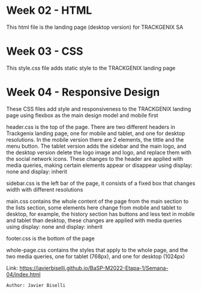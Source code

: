 # Week 02 - HTML

This html file is the landing page (desktop version) for TRACKGENIX SA

# Week 03 - CSS

This style.css file adds static style to the TRACKGENIX landing page 

# Week 04 - Responsive Design

These CSS files add style and responsiveness to the TRACKGENIX landing page using flexbox as the main design model and mobile first

header.css is the top of the page. There are two different headers in Trackgenix landing page, one for mobile and tablet, and one for desktop resolutions. In the mobile version there are 2 elements, the tittle and the menu button. The tablet version adds the sidebar and the main logo, and the desktop version delete the logo image and logo, and replace them with the social network icons. These changes to the header are applied with media queries, making certain elements appear or disappear using display: none and display: inherit

sidebar.css is the left bar of the page, it consists of a fixed box that changes width with different resolutions

main.css contains the whole content of the page from the main section to the lists section, some elements here change from mobile and tablet to desktop, for example, the history section has buttons and less text in mobile and tablet than desktop, these changes are applied with media queries using display: none and display: inherit

footer.css is the bottom of the page

whole-page.css contains the styles that apply to the whole page, and the two media queries, one for tablet (768px), and one for desktop (1024px)

Link: https://javierbiselli.github.io/BaSP-M2022-Etapa-1/Semana-04/index.html

```
Author: Javier Biselli
```
